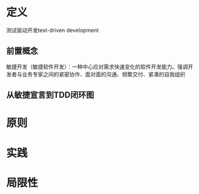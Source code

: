 # 定义
测试驱动开发test-driven development
## 前置概念
敏捷开发（敏捷软件开发）：一种中心应对需求快速变化的软件开发能力。强调开发者与业务专家之间的紧密协作、面对面的沟通、频繁交付、紧凑的自我组织
## 从敏捷宣言到TDD闭环图
# 原则
# 实践
# 局限性
